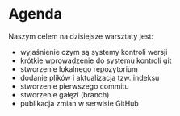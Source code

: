 # Agenda

Naszym celem na dzisiejsze warsztaty jest:

* wyjaśnienie czym są systemy kontroli wersji
* krótkie wprowadzenie do systemu kontroli git
* stworzenie lokalnego repozytorium
* dodanie plików i aktualizacja tzw. indeksu
* stworzenie pierwszego commitu
* stworzenie gałęzi (branch)
* publikacja zmian w serwisie GitHub